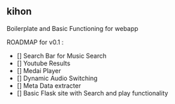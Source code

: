 ## kihon
Boilerplate and Basic Functioning for webapp

ROADMAP for v0.1 :

- [] Search Bar for Music Search
- [] Youtube Results
- [] Medai Player
- [] Dynamic Audio Switching
- [] Meta Data extracter
- [] Basic Flask site with Search and play functionality
